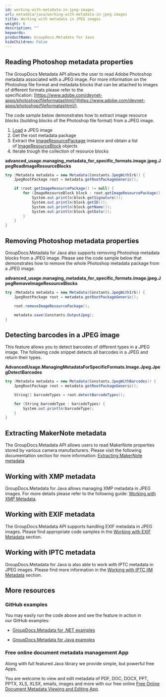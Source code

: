 ```yaml
---
id: working-with-metadata-in-jpeg-images
url: metadata/java/working-with-metadata-in-jpeg-images
title: Working with metadata in JPEG images
weight: 6
description: ""
keywords: 
productName: GroupDocs.Metadata for Java
hideChildren: False
---
```

## Reading Photoshop metadata properties

The GroupDocs Metadata API allows the user to read Adobe Photoshop metadata associated with a JPEG image. For more information on the Photoshop file format and metadata blocks that can be attached to images of different formats please refer to the specification: [https://www.adobe.com/devnet-apps/photoshop/fileformatashtml/](https://www.adobe.com/devnet-apps/photoshop/fileformatashtml/).

The code sample below demonstrates how to extract image resource blocks (building blocks of the Photoshop file format) from a JPEG image.

1.  [Load](Loading%2Bfiles.html) a JPEG image
2.  Get the root metadata package
3.  Extract the [ImageResourcePackage](https://apireference.groupdocs.com/metadata/java/com.groupdocs.metadata.core/ImageResourcePackage) instance and obtain a list of [ImageResourceBlock](https://apireference.groupdocs.com/metadata/java/com.groupdocs.metadata.core/ImageResourceBlock) objects
4.  Iterate trough the collection of resource blocks

**advanced\_usage.managing\_metadata\_for\_specific\_formats.image.jpeg.JpegReadImageResourceBlocks**

```csharp
try (Metadata metadata = new Metadata(Constants.JpegWithIrb)) {
	JpegRootPackage root = metadata.getRootPackageGeneric();

	if (root.getImageResourcePackage() != null) {
		for (ImageResourceBlock block : root.getImageResourcePackage().toList()) {
			System.out.println(block.getSignature());
			System.out.println(block.getID());
			System.out.println(block.getName());
			System.out.println(block.getData());
		}
	}
}
```

## Removing Photoshop metadata properties

GroupDocs.Metadata for Java also supports removing Photoshop metadata blocks from a JPEG image. Please see the code sample below that demonstrates how to remove the whole Photoshop metadata package from a JPEG image.

**advanced\_usage.managing\_metadata\_for\_specific\_formats.image.jpeg.JpegRemoveImageResourceBlocks**

```csharp
try (Metadata metadata = new Metadata(Constants.JpegWithIrb)) {
	JpegRootPackage root = metadata.getRootPackageGeneric();

	root.removeImageResourcePackage();

	metadata.save(Constants.OutputJpeg);
}
```

## Detecting barcodes in a JPEG image

This feature allows you to detect barcodes of different types in a JPEG image. The following code snippet detects all barcodes in a JPEG and return their types.

**AdvancedUsage.ManagingMetadataForSpecificFormats.Image.Jpeg.JpegDetectBarcodes**

```csharp
try (Metadata metadata = new Metadata(Constants.JpegWithBarcodes)) {
	JpegRootPackage root = metadata.getRootPackageGeneric();

	String[] barcodeTypes = root.detectBarcodeTypes();

	for (String barcodeType : barcodeTypes) {
		System.out.println(barcodeType);
	}
}
```

## Extracting MakerNote metadata

The GroupDocs.Metadata API allows users to read MakerNote properties stored by various camera manufacturers. Please visit the following documentation section for more information: [Extracting MakerNote metadata](Extracting%2BMakerNote%2Bmetadata.html)

## Working with XMP metadata

GroupDocs.Metadata for Java allows managing XMP metadata in JPEG images. For more details please refer to the following guide: [Working with XMP Metadata](Working%2Bwith%2BXMP%2Bmetadata.html).

## Working with EXIF metadata

The GroupDocs.Metadata API supports handling EXIF metadata in JPEG images. Please find appropriate code samples in the [Working with EXIF Metadata](Working%2Bwith%2BEXIF%2Bmetadata.html) section.

## Working with IPTC metadata

GroupDocs.Metadata for Java is also able to work with IPTC metadata in JPEG images. Please find more information in the [Working with IPTC IIM Metadata](Working%2Bwith%2BIPTC%2BIIM%2Bmetadata.html) section.

## More resources

### GitHub examples

You may easily run the code above and see the feature in action in our GitHub examples:

*   [GroupDocs.Metadata for .NET examples](https://github.com/groupdocs-metadata/GroupDocs.Metadata-for-.NET)
    
*   [GroupDocs.Metadata for Java examples](https://github.com/groupdocs-metadata/GroupDocs.Metadata-for-Java)
    

### Free online document metadata management App

Along with full featured Java library we provide simple, but powerful free Apps.

You are welcome to view and edit metadata of PDF, DOC, DOCX, PPT, PPTX, XLS, XLSX, emails, images and more with our free online [Free Online Document Metadata Viewing and Editing App](https://products.groupdocs.app/metadata).
